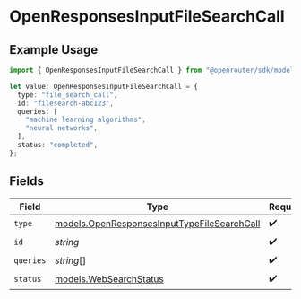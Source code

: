 # OpenResponsesInputFileSearchCall

## Example Usage

```typescript
import { OpenResponsesInputFileSearchCall } from "@openrouter/sdk/models";

let value: OpenResponsesInputFileSearchCall = {
  type: "file_search_call",
  id: "filesearch-abc123",
  queries: [
    "machine learning algorithms",
    "neural networks",
  ],
  status: "completed",
};
```

## Fields

| Field                                                                                            | Type                                                                                             | Required                                                                                         | Description                                                                                      | Example                                                                                          |
| ------------------------------------------------------------------------------------------------ | ------------------------------------------------------------------------------------------------ | ------------------------------------------------------------------------------------------------ | ------------------------------------------------------------------------------------------------ | ------------------------------------------------------------------------------------------------ |
| `type`                                                                                           | [models.OpenResponsesInputTypeFileSearchCall](../models/openresponsesinputtypefilesearchcall.md) | :heavy_check_mark:                                                                               | N/A                                                                                              |                                                                                                  |
| `id`                                                                                             | *string*                                                                                         | :heavy_check_mark:                                                                               | N/A                                                                                              |                                                                                                  |
| `queries`                                                                                        | *string*[]                                                                                       | :heavy_check_mark:                                                                               | N/A                                                                                              |                                                                                                  |
| `status`                                                                                         | [models.WebSearchStatus](../models/websearchstatus.md)                                           | :heavy_check_mark:                                                                               | N/A                                                                                              | completed                                                                                        |